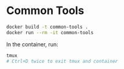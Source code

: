 # Common Tools

```sh
docker build -t common-tools .
docker run --rm -it common-tools
```

In the container, run:

```sh
tmux
# Ctrl+D twice to exit tmux and container
```
